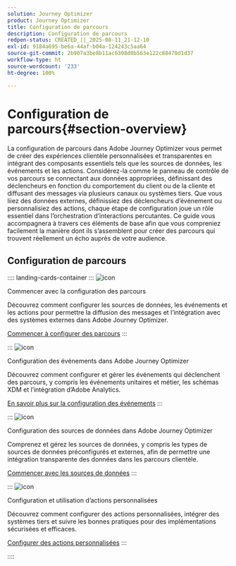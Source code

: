 ```yaml
---
solution: Journey Optimizer
product: Journey Optimizer
title: Configuration de parcours
description: Configuration de parcours
redpen-status: CREATED_||_2025-08-11_21-12-10
exl-id: 9184a695-be6a-44af-b04a-124243c5aa64
source-git-commit: 2b907a3be8b11ac6308d0b563e122c88478d1d37
workflow-type: ht
source-wordcount: '233'
ht-degree: 100%

---
```


# Configuration de parcours{#section-overview}

La configuration de parcours dans Adobe Journey Optimizer vous permet de créer des expériences clientèle personnalisées et transparentes en intégrant des composants essentiels tels que les sources de données, les événements et les actions. Considérez-la comme le panneau de contrôle de vos parcours se connectant aux données appropriées, définissant des déclencheurs en fonction du comportement du client ou de la cliente et diffusant des messages via plusieurs canaux ou systèmes tiers. Que vous liiez des données externes, définissiez des déclencheurs d’événement ou personnalisiez des actions, chaque étape de configuration joue un rôle essentiel dans l’orchestration d’interactions percutantes. Ce guide vous accompagnera à travers ces éléments de base afin que vous compreniez facilement la manière dont ils s’assemblent pour créer des parcours qui trouvent réellement un écho auprès de votre audience.

## Configuration de parcours

:::: landing-cards-container
:::
![icon](https://cdn.experienceleague.adobe.com/icons/circle-play.svg?lang=fr)

Commencer avec la configuration des parcours

Découvrez comment configurer les sources de données, les événements et les actions pour permettre la diffusion des messages et l’intégration avec des systèmes externes dans Adobe Journey Optimizer.

[Commencer à configurer des parcours](../using/configuration/about-data-sources-events-actions.md)
:::

:::
![icon](https://cdn.experienceleague.adobe.com/icons/list-check.svg?lang=fr)

Configuration des événements dans Adobe Journey Optimizer

Découvrez comment configurer et gérer les événements qui déclenchent des parcours, y compris les événements unitaires et métier, les schémas XDM et l’intégration d’Adobe Analytics.

[En savoir plus sur la configuration des événements](events-journeys-landing-page.md)
:::

:::
![icon](https://cdn.experienceleague.adobe.com/icons/gear.svg?lang=fr)

Configuration des sources de données dans Adobe Journey Optimizer

Comprenez et gérez les sources de données, y compris les types de sources de données préconfigurés et externes, afin de permettre une intégration transparente des données dans les parcours clientèle.

[Commencer avec les sources de données](data-source-journeys-landing-page.md)
:::

:::
![icon](https://cdn.experienceleague.adobe.com/icons/screwdriver-wrench.svg?lang=fr)

Configuration et utilisation d’actions personnalisées

Découvrez comment configurer des actions personnalisées, intégrer des systèmes tiers et suivre les bonnes pratiques pour des implémentations sécurisées et efficaces.

[Configurer des actions personnalisées](action-journeys-landing-page.md)
:::

::::
